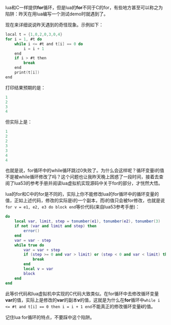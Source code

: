 lua和C一样提供**for**循环，但是lua的**for**不同于C的for，有些地方甚至可以称之为陷阱：昨天在用lua编写一个测试demo时就遇到了。

现在来详细说说昨天遇到的奇怪现象。示例如下：

```c
local t = {1,0,2,0,3,0,4}
for i = 1, #t do
    while i <= #t and t[i] == 0 do
        i = i + 1
    end
    if i > #t then
    	break
    end
    print(t[i])
end
```

打印结果预期的是：

```lua
1
2
3
4
```

但实际上是：

```lua
1
2
2
3
3
4
4
```

也就是说，for循环中的while循环跳过0失败了。为什么会这样呢？循环变量i的值不是被while循环修改了吗？这个问题也让我昨天晚上困惑了一段时间，接着去查阅了lua53的参考手册并阅读lua虚拟机实现源码中关于for的部分，才恍然大悟。

lua的for和C中的for是不同的，实际上你不能修改lua的for循环中的循环变量的值，正如上述代码，修改的实际是i的一个副本，而i的值只会被for修改，也就是说`for v = e1, e2, e3 do block end`等价代码(来自lua53参考手册)：

```lua
do
    local var, limit, step = tonumber(e1), tonumber(e2), tonumber(3)
    if not (var and limit and step) then
        error()
    end
    var = var - step
    while true do
        var = var + step
        if (step >= 0 and var > limit) or (step < 0 and var < limit) then
            break
        end
        local v = var
        block
    end
end    
```

此等价代码和lua虚拟机中实现的C代码大致类似。在for循环中去修改循环变量**var**的值，实际上是修改的**var**的副本**v**的值，这就是为什么在**for**循环中`while i <= #t and t[i] == 0 then i = i + 1 end`不能真正的修改循环变量**i**的值。

记住lua for循环的特点，不要踩中这个陷阱。